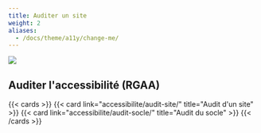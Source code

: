 ```yaml
---
title: Auditer un site
weight: 2
aliases:
  - /docs/theme/a11y/change-me/
---
```


![](/images/home/audit.jpg)

## Auditer l'accessibilité (RGAA)

{{< cards >}}
  {{< card  link="accessibilite/audit-site/"
            title="Audit d'un site" >}}
  {{< card  link="accessibilite/audit-socle/"
            title="Audit du socle" >}}
{{< /cards >}}